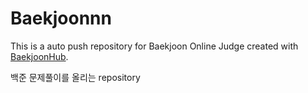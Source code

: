 # Baekjoonnn
This is a auto push repository for Baekjoon Online Judge created with [BaekjoonHub](https://github.com/BaekjoonHub/BaekjoonHub).

백준 문제풀이를 올리는 repository
